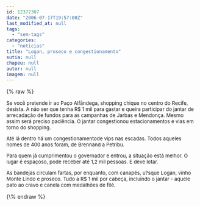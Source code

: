 ```yaml
---
id: 12372307
date: "2006-07-17T19:57:00Z"
last_modified_at: null
tags:
  - "sem-tags"
categories:
  - "noticias"
title: "Logan, proseco e congestionamento"
sutia: null
chapeu: null
autor: null
imagem: null
---
```

{\% raw %}
<p><FONT size=2></p>
<p><P>Se você pretende ir ao Paço Alfândega, shopping chique no centro do Recife, desista. A não ser que tenha R$ 1 mil para gastar e queira participar do jantar de arrecadação de fundos para as campanhas de Jarbas e Mendonça. Mesmo assim será preciso paciência. O jantar congestionou estacionamentos e vias em torno do shopping.</P></p>
<p><P>Até lá dentro há um congestionamentode vips nas escadas. Todos aqueles nomes de 400 anos foram, de Brennand a Petribu.</P></p>
<p><P>Para quem já cumprimentou o governador e entrou, a situação está melhor. O lugar é espaçoso, pode receber até 1,2 mil pessoas. E deve lotar. </P></p>
<p><P>As bandejas circulam fartas, por enquanto, com canapés, u?sque Logan, vinho Monte Lindo e proseco. Tudo a R$ 1 mil por cabeça, incluindo o jantar - aquele pato ao cravo e canela com medalhões de filé.</P></FONT> </p>
{\% endraw %}